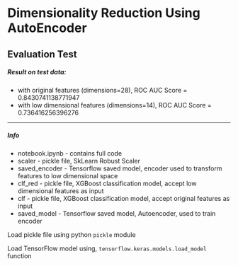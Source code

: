 # Dimensionality Reduction Using AutoEncoder
Evaluation Test
-----
##### Result on test data:
- with original features (dimensions=28), ROC AUC Score = 0.8430741138771947
- with low dimensional features (dimensions=14), ROC AUC Score = 0.736416256396276
-----
##### Info
- notebook.ipynb - contains full code
- scaler - pickle file, SkLearn Robust Scaler
- saved_encoder - Tensorflow saved model, encoder used to transform features to low dimensional space 
- clf_red - pickle file, XGBoost classification model, accept low dimensional features as input
- clf - pickle file, XGBoost classification model, accept original features as input
- saved_model - Tensorflow saved model, Autoencoder, used to train encoder 

Load pickle file using python `pickle` module

Load TensorFlow model using, `tensorflow.keras.models.load_model` function
